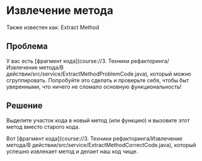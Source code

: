 # Извлечение метода

Также известен как: Extract Method

## Проблема
У вас есть [фрагмент кода](course://3. Техники рефакторинга/Извлечение метода/В действии/src/service/ExtractMethodProblemCode.java),
который можно сгруппировать. Попробуйте это сделать и проверьте себя, чтобы быт уверенными,
что ничего не сломало основную функциональность!

## Решение
Выделите участок кода в новый метод (или функцию) и вызовите этот метод вместо старого кода.

Вот [фрагмент кода](course://3. Техники рефакторинга/Извлечение метода/В действии/src/service/ExtractMethodCorrectCode.java),
который успешно извлекает метод и делает наш код чище.
